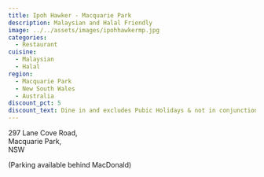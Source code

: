 ```yaml
---
title: Ipoh Hawker - Macquarie Park
description: Malaysian and Halal Friendly
image: ../../assets/images/ipohhawkermp.jpg
categories:
  - Restaurant
cuisine:
  - Malaysian
  - Halal
region:
  - Macquarie Park
  - New South Wales
  - Australia
discount_pct: 5
discount_text: Dine in and excludes Pubic Holidays & not in conjunction with any other offer
---
```

297 Lane Cove Road,\
Macquarie Park,\
NSW

(Parking available behind MacDonald)
